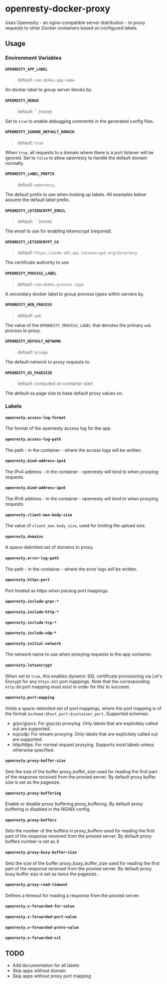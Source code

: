 # openresty-docker-proxy

Uses Openresty - an nginx-compatible server distribution - to proxy requests to other Docker containers based on configured labels.

## Usage

### Environment Variables

#### `OPENRESTY_APP_LABEL`

> default: `com.dokku.app-name`

An docker label to group server blocks by.

#### `OPENRESTY_DEBUG`

> default: `` (none)

Set to `true` to enable debugging comments in the generated config files.

#### `OPENRESTY_IGNORE_DEFAULT_DOMAIN`

> default: `true`

When `true`, all requests to a domain where there is a port listener will be ignored. Set to `false` to allow openresty to handle the default domain normally.

#### `OPENRESTY_LABEL_PREFIX`

> default: `openresty.`

The default prefix to use when looking up labels. All examples below assume the default label prefix.

#### `OPENRESTY_LETSENCRYPT_EMAIL`

> default: `` (none)

The email to use for enabling letsencrypt (required).

#### `OPENRESTY_LETSENCRYPT_CA`

> default: `https://acme-v02.api.letsencrypt.org/directory`

The certificate authority to use

#### `OPENRESTY_PROCESS_LABEL`

> default: `com.dokku.process-type`

A secondary docker label to group process types within servers by.

#### `OPENRESTY_WEB_PROCESS`

> default: `web`

The value of the `OPENRESTY_PROCESS_LABEL` that denotes the primary `web` process to proxy.

#### `OPENRESTY_DEFAULT_NETWORK`

> default: `bridge`

The default network to proxy requests to.

#### `OPENRESTY_OS_PAGESIZE`

> default: computed on container start

The default os page size to base default proxy values on.

### Labels

#### `openresty.access-log-format`

The format of the openresty access log for the app.

#### `openresty.access-log-path`

The path - in the container - where the access logs will be written.

#### `openresty.bind-address-ipv4`

The IPv4 address - in the container - openresty will bind to when proxying requests.

#### `openresty.bind-address-ipv6`

The IPv6 address - in the container - openresty will bind to when proxying requests.

#### `openresty.client-max-body-size`

The value of `client_max_body_size`, used for limiting file upload size.

#### `openresty.domains`

A space-delimited set of domains to proxy.

#### `openresty.error-log-path`

The path - in the container - where the error logs will be written.

#### `openresty.https-port`

Port treated as https when parsing port mappings.

#### `openresty.include-grpc-*`

#### `openresty.include-http-*`

#### `openresty.include-tcp-*`

#### `openresty.include-udp-*`

#### `openresty.initial-network`

The network name to use when proxying requests to the app container.

#### `openresty.letsencrypt`

When set to `true`, this enables dynamic SSL certificate provisioning via Let's Encrypt for any `https:443` port mappings. Note that the corresponding `http:80` port mapping must exist in order for this to succeed.

#### `openresty.port-mapping`

Holds a space-delimited set of port mappings, where the port mapping is of the format `$scheme:$host_port:$container_port`. Supported schemes:

- grpc/grpcs: For grpc(s) proxying. Only labels that are explicitely called out are supported.
- tcp/udp: For stream proxying. Only labels that are explicitely called out are supported.
- http/https: For normal request proxying. Supports most labels unless otherwise specified.

#### `openresty.proxy-buffer-size`

Sets the size of the buffer proxy_buffer_size used for reading the first part of the response received from the proxied server. By default proxy buffer size is set as the pagesize.

#### `openresty.proxy-buffering`

Enable or disable proxy buffering proxy_buffering. By default proxy buffering is disabled in the NGINX config.

#### `openresty.proxy-buffers`

Sets the number of the buffers in proxy_buffers used for reading the first part of the response received from the proxied server. By default proxy buffers number is set as 4

#### `openresty.proxy-busy-buffer-size`

Sets the size of the buffer proxy_busy_buffer_size used for reading the first part of the response received from the proxied server. By default proxy busy buffer size is set as twice the pagesize.

#### `openresty.proxy-read-timeout`

Defines a timeout for reading a response from the proxied server.

#### `openresty.x-forwarded-for-value`

#### `openresty.x-forwarded-port-value`

#### `openresty.x-forwarded-proto-value`

#### `openresty.x-forwarded-ssl`

## TODO

- Add documentation for all labels
- Skip apps without domain
- Skip apps without proxy port mapping
